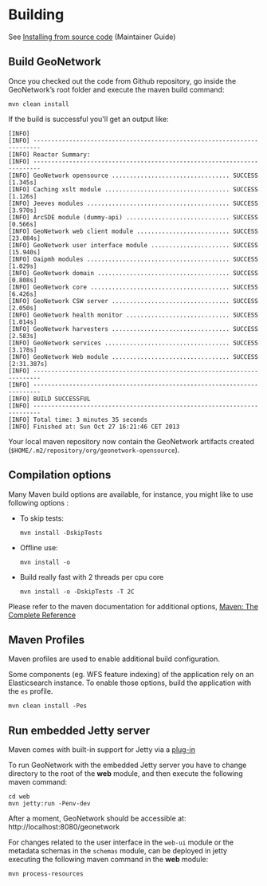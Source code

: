 # Building

See [Installing from source code](https://geonetwork-opensource.org/manuals/trunk/en/maintainer-guide/installing/installing-from-source-code.html) (Maintainer Guide)

Build GeoNetwork
----------------

Once you checked out the code from Github repository, go inside the GeoNetwork’s root folder and execute the maven build command:

```
mvn clean install
```

If the build is successful you'll get an output like:
```
[INFO]
[INFO] ------------------------------------------------------------------------
[INFO] Reactor Summary:
[INFO] ------------------------------------------------------------------------
[INFO] GeoNetwork opensource ................................. SUCCESS [1.345s]
[INFO] Caching xslt module ................................... SUCCESS [1.126s]
[INFO] Jeeves modules ........................................ SUCCESS [3.970s]
[INFO] ArcSDE module (dummy-api) ............................. SUCCESS [0.566s]
[INFO] GeoNetwork web client module .......................... SUCCESS [23.084s]
[INFO] GeoNetwork user interface module ...................... SUCCESS [15.940s]
[INFO] Oaipmh modules ........................................ SUCCESS [1.029s]
[INFO] GeoNetwork domain ..................................... SUCCESS [0.808s]
[INFO] GeoNetwork core ....................................... SUCCESS [6.426s]
[INFO] GeoNetwork CSW server ................................. SUCCESS [2.050s]
[INFO] GeoNetwork health monitor ............................. SUCCESS [1.014s]
[INFO] GeoNetwork harvesters ................................. SUCCESS [2.583s]
[INFO] GeoNetwork services ................................... SUCCESS [3.178s]
[INFO] GeoNetwork Web module ................................. SUCCESS [2:31.387s]
[INFO] ------------------------------------------------------------------------
[INFO] ------------------------------------------------------------------------
[INFO] BUILD SUCCESSFUL
[INFO] ------------------------------------------------------------------------
[INFO] Total time: 3 minutes 35 seconds
[INFO] Finished at: Sun Oct 27 16:21:46 CET 2013
```

Your local maven repository now contain the GeoNetwork artifacts created (``$HOME/.m2/repository/org/geonetwork-opensource``).

Compilation options
-------------------

Many Maven build options are available, for instance, you might like to use following options :

* To skip tests:

  ```
  mvn install -DskipTests
  ```

* Offline use:

  ```
  mvn install -o
  ```

* Build really fast with 2 threads per cpu core

  ```
  mvn install -o -DskipTests -T 2C
  ```

Please refer to the maven documentation for additional options, [Maven: The Complete Reference](http://www.sonatype.com/books/mvnref-book/reference/public-book.html)

Maven Profiles
--------------

Maven profiles are used to enable additional build configuration.

Some components (eg. WFS feature indexing) of the application rely on an Elasticsearch instance. To enable those options, build the application with the ```es``` profile.

```
mvn clean install -Pes
```

Run embedded Jetty server
-------------------------

Maven comes with built-in support for Jetty via a [plug-in](https://www.eclipse.org/jetty/documentation/current/jetty-maven-plugin.html)

To run GeoNetwork with the embedded Jetty server you have to change directory to the root of the **web** module,
and then execute the following maven command:

```
cd web
mvn jetty:run -Penv-dev
```

After a moment, GeoNetwork should be accessible at: http://localhost:8080/geonetwork

For changes related to the user interface in the `web-ui` module or the metadata schemas in the `schemas` module, can be deployed in jetty executing the following maven command in the **web** module:

```
mvn process-resources
```
